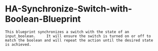 # HA-Synchronize-Switch-with-Boolean-Blueprint
    This blueprint synchronizes a switch with the state of an input_boolean.     It will ensure the switch is turned on or off to match the boolean and will repeat the action until the desired state is achieved.
